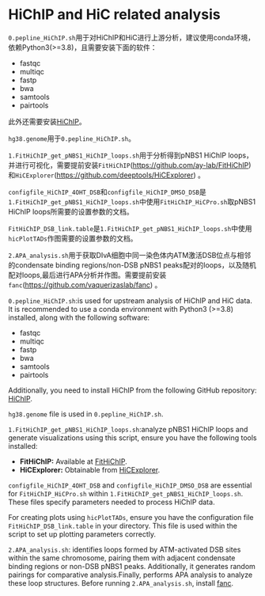 # HiChIP and HiC related analysis

`0.pepline_HiChIP.sh`用于对HiChIP和HiC进行上游分析，建议使用conda环境，依赖Python3(>=3.8)，且需要安装下面的软件：
* fastqc
* multiqc
* fastp
* bwa
* samtools
* pairtools

此外还需要安装[HiChIP](https://github.com/dovetail-genomics/HiChiP)。

`hg38.genome`用于`0.pepline_HiChIP.sh`。

`1.FitHiChIP_get_pNBS1_HiChIP_loops.sh`用于分析得到pNBS1 HiChIP loops，并进行可视化，需要提前安装`FitHiChIP`(https://github.com/ay-lab/FitHiChIP) 和`HiCExplorer`(https://github.com/deeptools/HiCExplorer) 。

`configfile_HiChIP_4OHT_DSB`和`configfile_HiChIP_DMSO_DSB`是`1.FitHiChIP_get_pNBS1_HiChIP_loops.sh`中使用`FitHiChIP_HiCPro.sh`取pNBS1 HiChIP loops所需要的设置参数的文档。

`FitHiChIP_DSB_link.table`是`1.FitHiChIP_get_pNBS1_HiChIP_loops.sh`中使用`hicPlotTADs`作图需要的设置参数的文档。

`2.APA_analysis.sh`用于获取DIvA细胞中同一染色体内ATM激活DSB位点与相邻的condensate binding regions/non-DSB pNBS1 peaks配对的loops，以及随机配对loops,最后进行APA分析并作图。需要提前安装`fanc`(https://github.com/vaquerizaslab/fanc) 。


`0.pepline_HiChIP.sh`:is used for upstream analysis of HiChIP and HiC data. It is recommended to use a conda environment with Python3 (>=3.8) installed, along with the following software:
* fastqc
* multiqc
* fastp
* bwa
* samtools
* pairtools

Additionally, you need to install HiChIP from the following GitHub repository: [HiChIP](https://github.com/dovetail-genomics/HiChiP).

`hg38.genome` file is used in `0.pepline_HiChIP.sh`.

`1.FitHiChIP_get_pNBS1_HiChIP_loops.sh`:analyze pNBS1 HiChIP loops and generate visualizations using this script, ensure you have the following tools installed:

- **FitHiChIP:** Available at [FitHiChIP](https://github.com/ay-lab/FitHiChIP).
- **HiCExplorer:** Obtainable from [HiCExplorer](https://github.com/deeptools/HiCExplorer).

`configfile_HiChIP_4OHT_DSB` and `configfile_HiChIP_DMSO_DSB` are essential for `FitHiChIP_HiCPro.sh` within `1.FitHiChIP_get_pNBS1_HiChIP_loops.sh`. These files specify parameters needed to process HiChIP 
data.

For creating plots using `hicPlotTADs`, ensure you have the configuration file `FitHiChIP_DSB_link.table` in your directory. This file is used within the script to set up plotting parameters correctly.

`2.APA_analysis.sh`: identifies loops formed by ATM-activated DSB sites within the same chromosome, pairing them with adjacent condensate binding regions or non-DSB pNBS1 peaks. Additionally, it generates random pairings for comparative analysis.Finally, performs APA analysis to analyze these loop structures. Before running `2.APA_analysis.sh`, install [fanc](https://github.com/vaquerizaslab/fanc).


